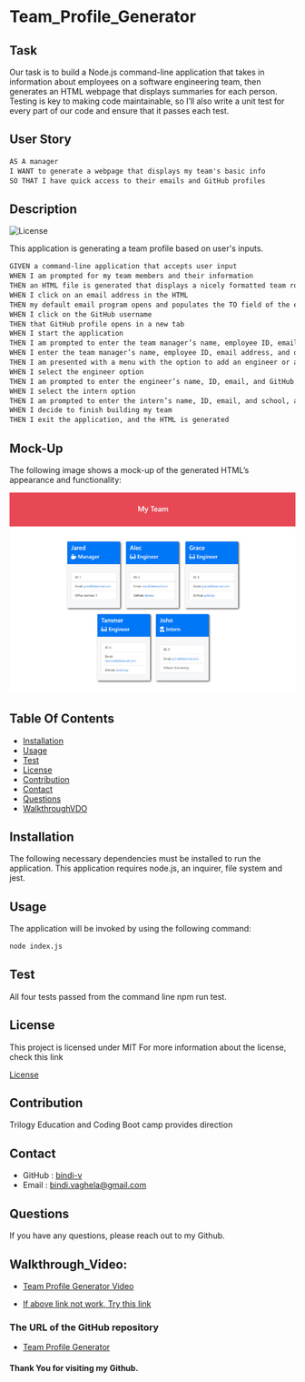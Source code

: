 # Team_Profile_Generator

## Task

Our task is to build a Node.js command-line application that takes in information about employees on a software engineering team, then generates an HTML webpage that displays summaries for each person. Testing is key to making code maintainable, so I’ll also write a unit test for every part of our code and ensure that it passes each test.

## User Story

```md
AS A manager
I WANT to generate a webpage that displays my team's basic info
SO THAT I have quick access to their emails and GitHub profiles
```
## Description

 ![License](https://img.shields.io/badge/License-MIT-yellow)

 This application is generating a team profile based on user's inputs.

 ```md
GIVEN a command-line application that accepts user input
WHEN I am prompted for my team members and their information
THEN an HTML file is generated that displays a nicely formatted team roster based on user input
WHEN I click on an email address in the HTML
THEN my default email program opens and populates the TO field of the email with the address
WHEN I click on the GitHub username
THEN that GitHub profile opens in a new tab
WHEN I start the application
THEN I am prompted to enter the team manager’s name, employee ID, email address, and office number
WHEN I enter the team manager’s name, employee ID, email address, and office number
THEN I am presented with a menu with the option to add an engineer or an intern or to finish building my team
WHEN I select the engineer option
THEN I am prompted to enter the engineer’s name, ID, email, and GitHub username, and I am taken back to the menu
WHEN I select the intern option
THEN I am prompted to enter the intern’s name, ID, email, and school, and I am taken back to the menu
WHEN I decide to finish building my team
THEN I exit the application, and the HTML is generated
```

## Mock-Up

The following image shows a mock-up of the generated HTML’s appearance and functionality:

![HTML webpage titled “My Team” features five boxes listing employee names, titles, and other key info.](./Assets/oop-demo.png)

## Table Of Contents

- [Installation](#installation)
- [Usage](#usage)
- [Test](#test)
- [License](#license)
- [Contribution](#contribution)
- [Contact](#contact)
- [Questions](#Questions)
- [WalkthroughVDO](#Walkthrough_Video:)
    
## Installation 

The following necessary dependencies must be installed to run the application.
  This application requires node.js, an inquirer, file system and jest.

## Usage

The application will be invoked by using the following command:

```bash
node index.js
```

## Test

All four tests passed from the command line npm run test.

## License

This project is licensed under
 MIT
For more information about the license, check this link

[License](https://opensource.org/licenses/MIT)

## Contribution

Trilogy Education and Coding Boot camp provides direction 

## Contact

* GitHub : [bindi-v](https://github.com/bindi-v)
* Email : bindi.vaghela@gmail.com
    
## Questions

If you have any questions, please reach out to my Github.

 ## Walkthrough_Video:

 * [Team Profile Generator Video](https://watch.screencastify.com/v/rdAsV8NFMwW4JKa77oKm)

 * [If above link not work, Try this link](https://drive.google.com/file/d/1GdD-FjJOxBdljRLI2CjIP3gduI_FTkw7/view)

 ### The URL of the GitHub repository

 * [Team Profile Generator](https://github.com/bindi-v/Team_Profile_Generator)

 ####        Thank You for visiting my Github.


